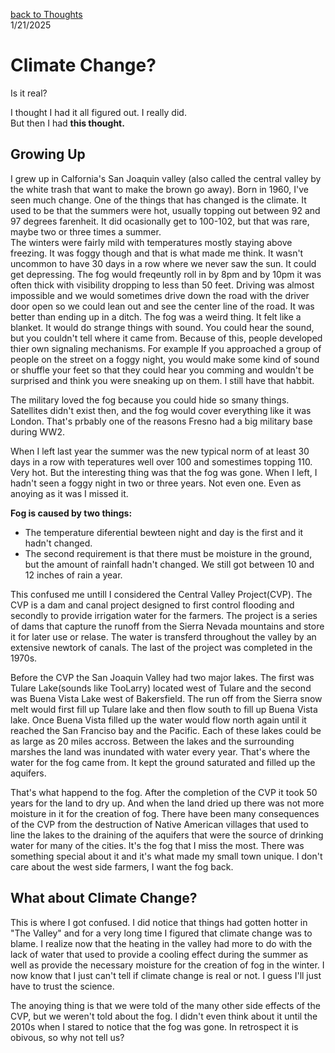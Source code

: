 [back to Thoughts](https://github.com/Marking-Time/Thoughts/tree/main)  
1/21/2025
# Climate Change?  

Is it real?

I thought I had it all figured out. I really did.  
But then I had __this thought.__  

## Growing Up
I grew up in Calfornia's San Joaquin valley (also called the central valley by the white trash that want to make the brown go away).  Born in 1960, I've seen much change.  One of the things that has changed is the climate. It used to be that the summers were hot, usually topping out between 92 and 97 degrees farenheit.  It did ocasionally get to 100-102, but that was rare, maybe two or three times a summer.  
The winters were fairly mild with temperatures mostly staying above freezing. It was foggy though and that is what made me think. It wasn't uncommon to have 30 days in a row where we never saw the sun.  It could get depressing.  The fog would freqeuntly roll in by 8pm and by 10pm it was often thick with visibility dropping to less than 50 feet. Driving was almost impossible and we would sometimes drive down the road with the driver door open so we could lean out and see the center line of the road. It was better than ending up in a ditch. The fog was a weird thing.  It felt like a blanket.  It would do strange things with sound. You could hear the sound, but you couldn't tell where it came from. Because of this, people developed thier own signaling mechanisms. For example If you approached a group of people on the street on a foggy night, you would make some kind of sound or shuffle your feet so that they could hear you comming and wouldn't be surprised and think you were sneaking up on them.  I still have that habbit.

The military loved the fog because you could hide so smany things. Satellites didn't exist then, and the fog would cover everything like it was London. That's prbably one of the reasons Fresno had a big military base during WW2. 

When I left last year the summer was the new typical norm of at least 30 days in a row with teperatures well over 100 and somestimes topping 110. Very hot. But the interesting thing was that the fog was gone. When I left, I hadn't seen a foggy night in two or three years. Not even one. Even as anoying as it was I missed it.

__Fog is caused by two things:__  
+ The temperature diferential bewteen night and day is the first and it hadn't changed.
+ The second requirement is that there must be moisture in the ground, but the amount of rainfall hadn't changed. We still got between 10 and 12 inches of rain a year.  

This confused me untill I considered the Central Valley Project(CVP).  The CVP is a dam and canal project designed to first control flooding and secondly to provide irrigation water for the farmers. The project is a series of dams that capture the runoff from the Sierra Nevada mountains and store it for later use or relase. The water is transferd throughout the valley by an extensive newtork of canals. The last of the project was completed in the 1970s.

Before the CVP the San Joaquin Valley had two major lakes. The first was Tulare Lake(sounds like TooLarry) located west of Tulare and the second was Buena Vista Lake west of Bakersfield.  The run off from the Sierra snow melt would first fill up Tulare lake and then flow south to fill up Buena Vista lake. Once Buena Vista filled up the water would flow north again until it reached the San Franciso bay and the Pacific. Each of these lakes could be as large as 20 miles accross. Between the lakes and the surrounding marshes the land was inundated with water every year. That's where the water for the fog came from. It kept the ground saturated and filled up the aquifers.

That's what happend to the fog.  After the completion of the CVP it took 50 years for the land to dry up. And when the land dried up there was not more moisture in it for the creation of fog. There have been many consequences of the CVP from the destruction of Native American villages that used to line the lakes to the draining of the aquifers that were the source of drinking water for many of the cities.  It's the fog that I miss the most.  There was something special about it and it's what made my small town unique.  I don't care about the west side farmers, I want the fog back.

## What about Climate Change?  

This is where I got confused.  I did notice that things had gotten hotter in "The Valley" and for a very long time I figured that climate change was to blame.  I realize now that the heating in the valley had more to do with the lack of water that used to provide a cooling effect during the summer as well as provide the necessary moisture for the creation of fog in the winter. I now know that I just can't tell if climate change is real or not.  I guess I'll just have to trust the science.

The anoying thing is that we were told of the many other side effects of the CVP, but we weren't told about the fog.  I didn't even think about it until the 2010s when I stared to notice that the fog was gone. In retrospect it is obivous, so why not tell us? 